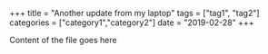 +++
title 		= "Another update from my laptop"
tags 		= ["tag1", "tag2"]
categories	= ["category1","category2"]
date		= "2019-02-28"
+++

Content of the file goes here